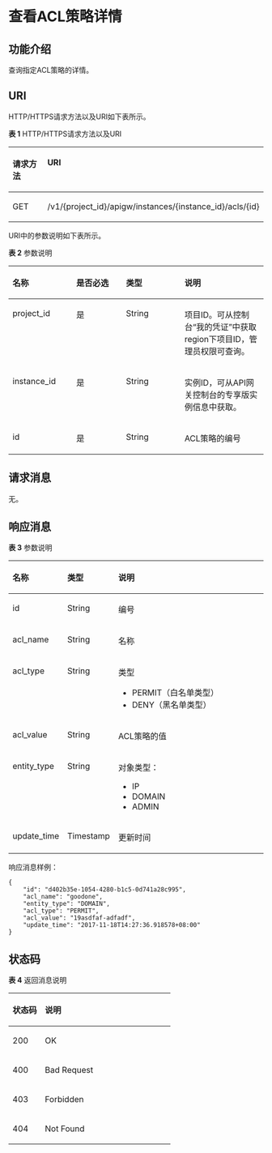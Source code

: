 # 查看ACL策略详情<a name="apig-phapi-180713089"></a>

## 功能介绍<a name="section64324135"></a>

查询指定ACL策略的详情。

## URI<a name="section42046308"></a>

HTTP/HTTPS请求方法以及URI如下表所示。

**表 1**  HTTP/HTTPS请求方法以及URI

<a name="table43616361"></a>
<table><thead align="left"><tr id="row53789382"><th class="cellrowborder" valign="top" width="34.339999999999996%" id="mcps1.2.3.1.1"><p id="p61972686"><a name="p61972686"></a><a name="p61972686"></a>请求方法</p>
</th>
<th class="cellrowborder" valign="top" width="65.66%" id="mcps1.2.3.1.2"><p id="p53731683"><a name="p53731683"></a><a name="p53731683"></a>URI</p>
</th>
</tr>
</thead>
<tbody><tr id="row57299052"><td class="cellrowborder" valign="top" width="34.339999999999996%" headers="mcps1.2.3.1.1 "><p id="p10711634"><a name="p10711634"></a><a name="p10711634"></a>GET</p>
</td>
<td class="cellrowborder" valign="top" width="65.66%" headers="mcps1.2.3.1.2 "><p id="p62335996"><a name="p62335996"></a><a name="p62335996"></a><span id="ph1456192713449"><a name="ph1456192713449"></a><a name="ph1456192713449"></a>/v1/{project_id}/apigw/instances/{instance_id}</span>/acls/{id}</p>
</td>
</tr>
</tbody>
</table>

URI中的参数说明如下表所示。

**表 2**  参数说明

<a name="table16050898"></a>
<table><thead align="left"><tr id="row65998730"><th class="cellrowborder" valign="top" width="25%" id="mcps1.2.5.1.1"><p id="p44296919"><a name="p44296919"></a><a name="p44296919"></a>名称</p>
</th>
<th class="cellrowborder" valign="top" width="19.5%" id="mcps1.2.5.1.2"><p id="p31280705"><a name="p31280705"></a><a name="p31280705"></a>是否必选</p>
</th>
<th class="cellrowborder" valign="top" width="22.939999999999998%" id="mcps1.2.5.1.3"><p id="p50709167"><a name="p50709167"></a><a name="p50709167"></a>类型</p>
</th>
<th class="cellrowborder" valign="top" width="32.56%" id="mcps1.2.5.1.4"><p id="p13801866"><a name="p13801866"></a><a name="p13801866"></a>说明</p>
</th>
</tr>
</thead>
<tbody><tr id="row6157202521917"><td class="cellrowborder" valign="top" width="25%" headers="mcps1.2.5.1.1 "><p id="p55878963"><a name="p55878963"></a><a name="p55878963"></a>project_id</p>
</td>
<td class="cellrowborder" valign="top" width="19.5%" headers="mcps1.2.5.1.2 "><p id="p29902160"><a name="p29902160"></a><a name="p29902160"></a>是</p>
</td>
<td class="cellrowborder" valign="top" width="22.939999999999998%" headers="mcps1.2.5.1.3 "><p id="p6155914"><a name="p6155914"></a><a name="p6155914"></a>String</p>
</td>
<td class="cellrowborder" valign="top" width="32.56%" headers="mcps1.2.5.1.4 "><p id="p28867016"><a name="p28867016"></a><a name="p28867016"></a>项目ID。可从控制台“我的凭证”中获取region下项目ID，管理员权限可查询。</p>
</td>
</tr>
<tr id="row569642419190"><td class="cellrowborder" valign="top" width="25%" headers="mcps1.2.5.1.1 "><p id="p1780913159538"><a name="p1780913159538"></a><a name="p1780913159538"></a>instance_id</p>
</td>
<td class="cellrowborder" valign="top" width="19.5%" headers="mcps1.2.5.1.2 "><p id="p9809215115310"><a name="p9809215115310"></a><a name="p9809215115310"></a>是</p>
</td>
<td class="cellrowborder" valign="top" width="22.939999999999998%" headers="mcps1.2.5.1.3 "><p id="p1280914152538"><a name="p1280914152538"></a><a name="p1280914152538"></a>String</p>
</td>
<td class="cellrowborder" valign="top" width="32.56%" headers="mcps1.2.5.1.4 "><p id="p1880914157537"><a name="p1880914157537"></a><a name="p1880914157537"></a>实例ID，可从API网关控制台的专享版实例信息中获取。</p>
</td>
</tr>
<tr id="row44209337"><td class="cellrowborder" valign="top" width="25%" headers="mcps1.2.5.1.1 "><p id="p24186533"><a name="p24186533"></a><a name="p24186533"></a>id</p>
</td>
<td class="cellrowborder" valign="top" width="19.5%" headers="mcps1.2.5.1.2 "><p id="p12952117"><a name="p12952117"></a><a name="p12952117"></a>是</p>
</td>
<td class="cellrowborder" valign="top" width="22.939999999999998%" headers="mcps1.2.5.1.3 "><p id="p42488529"><a name="p42488529"></a><a name="p42488529"></a>String</p>
</td>
<td class="cellrowborder" valign="top" width="32.56%" headers="mcps1.2.5.1.4 "><p id="p19018850"><a name="p19018850"></a><a name="p19018850"></a>ACL策略的编号</p>
</td>
</tr>
</tbody>
</table>

## 请求消息<a name="section42872455"></a>

无。

## 响应消息<a name="section50116811"></a>

**表 3**  参数说明

<a name="table5265801"></a>
<table><thead align="left"><tr id="row6311928"><th class="cellrowborder" valign="top" width="20%" id="mcps1.2.4.1.1"><p id="p41504182"><a name="p41504182"></a><a name="p41504182"></a>名称</p>
</th>
<th class="cellrowborder" valign="top" width="20%" id="mcps1.2.4.1.2"><p id="p6395556"><a name="p6395556"></a><a name="p6395556"></a>类型</p>
</th>
<th class="cellrowborder" valign="top" width="60%" id="mcps1.2.4.1.3"><p id="p48277994"><a name="p48277994"></a><a name="p48277994"></a>说明</p>
</th>
</tr>
</thead>
<tbody><tr id="row18203441"><td class="cellrowborder" valign="top" width="20%" headers="mcps1.2.4.1.1 "><p id="p65192608"><a name="p65192608"></a><a name="p65192608"></a>id</p>
</td>
<td class="cellrowborder" valign="top" width="20%" headers="mcps1.2.4.1.2 "><p id="p46109920"><a name="p46109920"></a><a name="p46109920"></a>String</p>
</td>
<td class="cellrowborder" valign="top" width="60%" headers="mcps1.2.4.1.3 "><p id="p43916057"><a name="p43916057"></a><a name="p43916057"></a>编号</p>
</td>
</tr>
<tr id="row59700194"><td class="cellrowborder" valign="top" width="20%" headers="mcps1.2.4.1.1 "><p id="p3877506"><a name="p3877506"></a><a name="p3877506"></a>acl_name</p>
</td>
<td class="cellrowborder" valign="top" width="20%" headers="mcps1.2.4.1.2 "><p id="p45642542"><a name="p45642542"></a><a name="p45642542"></a>String</p>
</td>
<td class="cellrowborder" valign="top" width="60%" headers="mcps1.2.4.1.3 "><p id="p6058447"><a name="p6058447"></a><a name="p6058447"></a>名称</p>
</td>
</tr>
<tr id="row54526031"><td class="cellrowborder" valign="top" width="20%" headers="mcps1.2.4.1.1 "><p id="p54532410"><a name="p54532410"></a><a name="p54532410"></a>acl_type</p>
</td>
<td class="cellrowborder" valign="top" width="20%" headers="mcps1.2.4.1.2 "><p id="p55049102"><a name="p55049102"></a><a name="p55049102"></a>String</p>
</td>
<td class="cellrowborder" valign="top" width="60%" headers="mcps1.2.4.1.3 "><p id="p29792241"><a name="p29792241"></a><a name="p29792241"></a>类型</p>
<a name="ul66803585"></a><a name="ul66803585"></a><ul id="ul66803585"><li>PERMIT（白名单类型）</li><li>DENY（黑名单类型）</li></ul>
</td>
</tr>
<tr id="row45887499"><td class="cellrowborder" valign="top" width="20%" headers="mcps1.2.4.1.1 "><p id="p25899920"><a name="p25899920"></a><a name="p25899920"></a>acl_value</p>
</td>
<td class="cellrowborder" valign="top" width="20%" headers="mcps1.2.4.1.2 "><p id="p17518790"><a name="p17518790"></a><a name="p17518790"></a>String</p>
</td>
<td class="cellrowborder" valign="top" width="60%" headers="mcps1.2.4.1.3 "><p id="p9393147113"><a name="p9393147113"></a><a name="p9393147113"></a>ACL策略的值</p>
</td>
</tr>
<tr id="row20514172"><td class="cellrowborder" valign="top" width="20%" headers="mcps1.2.4.1.1 "><p id="p51035267"><a name="p51035267"></a><a name="p51035267"></a>entity_type</p>
</td>
<td class="cellrowborder" valign="top" width="20%" headers="mcps1.2.4.1.2 "><p id="p40215925"><a name="p40215925"></a><a name="p40215925"></a>String</p>
</td>
<td class="cellrowborder" valign="top" width="60%" headers="mcps1.2.4.1.3 "><p id="p36264508"><a name="p36264508"></a><a name="p36264508"></a>对象类型：</p>
<a name="ul57945123"></a><a name="ul57945123"></a><ul id="ul57945123"><li>IP</li><li>DOMAIN</li><li>ADMIN</li></ul>
</td>
</tr>
<tr id="row30519656"><td class="cellrowborder" valign="top" width="20%" headers="mcps1.2.4.1.1 "><p id="p56173085"><a name="p56173085"></a><a name="p56173085"></a>update_time</p>
</td>
<td class="cellrowborder" valign="top" width="20%" headers="mcps1.2.4.1.2 "><p id="p53726022"><a name="p53726022"></a><a name="p53726022"></a>Timestamp</p>
</td>
<td class="cellrowborder" valign="top" width="60%" headers="mcps1.2.4.1.3 "><p id="p56840524"><a name="p56840524"></a><a name="p56840524"></a>更新时间</p>
</td>
</tr>
</tbody>
</table>

响应消息样例：

```
{
	"id": "d402b35e-1054-4280-b1c5-0d741a28c995",
	"acl_name": "goodone",
	"entity_type": "DOMAIN",
	"acl_type": "PERMIT",
	"acl_value": "19asdfaf-adfadf",
	"update_time": "2017-11-18T14:27:36.918578+08:00"
}
```

## 状态码<a name="section50307777"></a>

**表 4**  返回消息说明

<a name="table27303042"></a>
<table><thead align="left"><tr id="row61133433"><th class="cellrowborder" valign="top" width="20%" id="mcps1.2.3.1.1"><p id="p52861030"><a name="p52861030"></a><a name="p52861030"></a>状态码</p>
</th>
<th class="cellrowborder" valign="top" width="80%" id="mcps1.2.3.1.2"><p id="p53885019"><a name="p53885019"></a><a name="p53885019"></a>说明</p>
</th>
</tr>
</thead>
<tbody><tr id="row2610433"><td class="cellrowborder" valign="top" width="20%" headers="mcps1.2.3.1.1 "><p id="p10118527"><a name="p10118527"></a><a name="p10118527"></a>200</p>
</td>
<td class="cellrowborder" valign="top" width="80%" headers="mcps1.2.3.1.2 "><p id="p14294398"><a name="p14294398"></a><a name="p14294398"></a>OK</p>
</td>
</tr>
<tr id="row61540726"><td class="cellrowborder" valign="top" width="20%" headers="mcps1.2.3.1.1 "><p id="p18742872"><a name="p18742872"></a><a name="p18742872"></a>400</p>
</td>
<td class="cellrowborder" valign="top" width="80%" headers="mcps1.2.3.1.2 "><p id="p41777679"><a name="p41777679"></a><a name="p41777679"></a>Bad Request</p>
</td>
</tr>
<tr id="row40454798"><td class="cellrowborder" valign="top" width="20%" headers="mcps1.2.3.1.1 "><p id="p55613215"><a name="p55613215"></a><a name="p55613215"></a>403</p>
</td>
<td class="cellrowborder" valign="top" width="80%" headers="mcps1.2.3.1.2 "><p id="p8376568"><a name="p8376568"></a><a name="p8376568"></a>Forbidden</p>
</td>
</tr>
<tr id="row8280256"><td class="cellrowborder" valign="top" width="20%" headers="mcps1.2.3.1.1 "><p id="p66720985"><a name="p66720985"></a><a name="p66720985"></a>404</p>
</td>
<td class="cellrowborder" valign="top" width="80%" headers="mcps1.2.3.1.2 "><p id="p35690703"><a name="p35690703"></a><a name="p35690703"></a>Not Found</p>
</td>
</tr>
</tbody>
</table>

